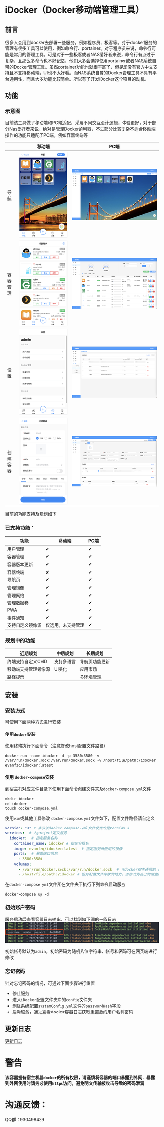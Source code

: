 # iDocker（Docker移动端管理工具）
## 前言
很多人会用到docker去部署一些服务，例如程序员、极客等。对于docker服务的管理有很多工具可以使用，例如命令行、portainer。对于程序员来说，命令行可能是常用的管理工具。可是对于一些极客或者NAS爱好者来说，命令行有点过于复杂，且那么多命令也不好记忆，他们大多会选择使用portainer或者NAS系统自带的Docker管理工具。虽然portainer功能也就很丰富了，但是却没有官方中文支持且不支持移动端，UI也不太好看。而NAS系统自带的Docker管理工具不具有平台通用性，而且大多功能比较简单。所以有了开发iDocker这个项目的动机。

## 功能
### 示意图
目前该工具做了移动端和PC端适配，采用不同交互设计逻辑，体验更好，对于部分Nas爱好者来说，绝对是管理Docker的利器，不过部分比较复杂不适合移动端操作的功能只适配了PC端，例如容器终端等

|          | 移动端                                              | PC端                                                |
| -------- | --------------------------------------------------- | --------------------------------------------------- |
| 导航     | ![](docs/screenshots/截屏2023-12-26%2022.52.35.png) | ![](docs/screenshots/截屏2023-12-26%2022.56.55.png) |
| 容器管理 | ![](docs/screenshots/截屏2023-12-26%2022.52.52.png) | ![](docs/screenshots/截屏2023-12-26%2022.57.14.png) |
| 设置     | ![](docs/screenshots/截屏2023-12-26%2022.53.08.png) | ![](docs/screenshots/截屏2023-12-26%2022.58.32.png) |
| 创建容器 | ![](docs/screenshots/截屏2023-12-26%2022.53.45.png) | ![](docs/screenshots/截屏2023-12-26%2023.01.38.png) |

目前的功能支持及规划如下

### 已支持功能：
| 功能             | 移动端             | PC端     |
| ---------------- | ------------------ | -------- |
| 用户管理         | &#10004;           | &#10004; |
| 容器管理         | &#10004;           | &#10004; |
| 容器版本更新     | &#10004;           | &#10004; |
| 容器终端         | &#10008;           | &#10004; |
| 导航页           | &#10004;           | &#10004; |
| 管理镜像         | &#10004;           | &#10004; |
| 管理网络         | &#10004;           | &#10004; |
| 管理数据卷       | &#10004;           | &#10004; |
| PWA              | &#10004;           | &#10004; |
| 事件通知         | &#10004;           | &#10004; |
| 支持自定义镜像源 | 仅选用，未支持管理 | &#10004; |

### 规划中的功能
| 近期规划             | 中期规划   | 长期规划       |
| -------------------- | ---------- | -------------- |
| 终端支持自定义CMD    | 支持多语言 | 导航页功能更新 |
| 移动端支持管理镜像源 | UI美化     | 应用市场       |
| 路径提示             |            | 多环境管理     |
  
## 安装

### 安装方式
可使用下面两种方式进行安装
#### 使用`docker`安装
使用终端执行下面命令（注意修改host配置文件路径）
```
docker run -name idocker -d -p 3580:3580 -v /var/run/docker.sock:/var/run/docker.sock -v /host/file/path:/idocker evanfzq/idocker:latest
```
#### 使用 `docker-compose`安装

到宿主机对应文件目录下使用下面命令创建文件夹及`docker-compose.yml`文件
```shell
mkdir idocker
cd idocker
touch docker-compose.yml
```
使用`vim`或其他工具修改 `docker-compose.yml`文件如下，配置文件路径请自定义
```yml
version: "3" # 表示该docker-compose.yml文件使用的是Version 3  
services:  # 为project定义服务
  idocker:  # 指定服务名称
    container_name: idocker # 指定容器名
    image: evanfzq/idocker:latest  # 指定服务所使用的镜像
    ports:  # 暴露端口信息
      - 3580:3580
    volumes:
      - /var/run/docker.sock:/var/run/docker.sock  # 与docker宿主通信的 sock 地址，勿修改
      - /host/file/path:/idocker # 服务配置文件存放的地方，请修改为自己的磁盘路径
```
在`docker-compose.yml`文件所在文件夹下执行下列命令启动服务
```shell
docker-compose up -d 
```
### 初始账户密码
服务启动后查看容器日志输出，可以找到如下图的一条日志
![](docs/screenshots/init-account.jpg)

初始帐号默认为`admin`，初始密码为随机八位字符串，帐号和密码可在网页端进行修改

### 忘记密码
针对忘记密码的情况，可通过下面步骤进行重置

- 停止服务
- 进入`iDocker`配置文件夹中的`config`文件夹
- 删除系统配置`systemConfig.yml`文件的`passwordHash`字段
- 启动服务，通过查看docker容器日志获取重置后的用户名和密码

## 更新日志
[更新日志](https://github.com/EvanFzq/idocker/blob/main/CHANGELOG.md)

# 警告
**该容器拥有宿主机器`docker`的所有权限，请谨慎将容器的端口暴露到外网，暴露到外网使用时请务必使用`https`访问，避免明文传输被攻击导致的密码泄漏**

# 沟通反馈：
QQ群：930498439